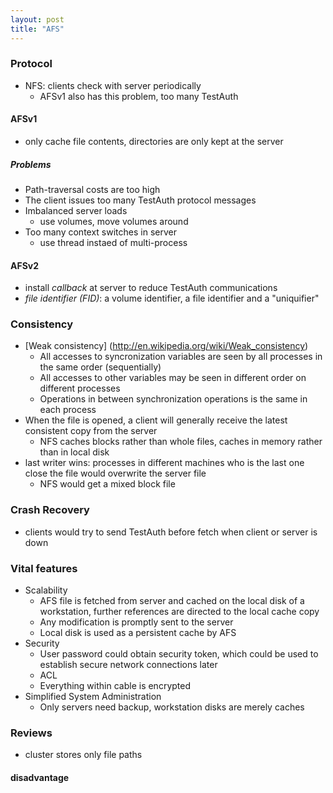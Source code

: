```yaml
---
layout: post
title: "AFS"
---
```

### Protocol
* NFS: clients check with server periodically
    * AFSv1 also has this problem, too many TestAuth

#### AFSv1
* only cache file contents, directories are only kept at the server

##### Problems
* Path-traversal costs are too high
* The client issues too many TestAuth protocol messages
* Imbalanced server loads
    * use volumes, move volumes around
* Too many context switches in server
    * use thread instaed of multi-process

#### AFSv2
* install *callback* at server to reduce TestAuth communications
* *file identifier (FID)*: a volume identifier, a file identifier and a "uniquifier"

### Consistency
* [Weak consistency] (http://en.wikipedia.org/wiki/Weak_consistency)
    * All accesses to syncronization variables are seen by all processes in the same order (sequentially)
    * All accesses to other variables may be seen in different order on different processes
    * Operations in between synchronization operations is the same in each process
* When the file is opened, a client will generally receive the latest consistent copy from the server
    * NFS caches blocks rather than whole files, caches in memory rather than in local disk
* last writer wins: processes in different machines who is the last one close the file would overwrite the server file
    * NFS would get a mixed block file

### Crash Recovery
* clients would try to send TestAuth before fetch when client or server is down

### Vital features
* Scalability
    * AFS file is fetched from server and cached on the local disk of a workstation, further references are directed to the local cache copy
    * Any modification is promptly sent to the server
    * Local disk is used as a persistent cache by AFS
* Security
    * User password could obtain security token, which could be used to establish secure network connections later
    * ACL
    * Everything within cable is encrypted
* Simplified System Administration
    * Only servers need backup, workstation disks are merely caches

### Reviews
* cluster stores only file paths

#### disadvantage
